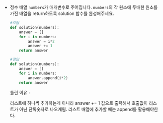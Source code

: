 - 정수 배열 `numbers`가 매개변수로 주어집니다. `numbers`의 각 원소에 두배한 원소를 가진 배열을 return하도록 solution 함수를 완성해주세요.
    
    ```python
    #오답
    def solution(numbers):
        answer = []
        for i in numbers:
            answer = i*2
            answer += 1
        return answer
    ```
    
    ```python
    #정답
    def solution(numbers):
        answer = []
        for i in numbers:
            answer.append(i*2)
        return answer
    ```
    
    틀린 이유 : 
    
    리스트에 하나씩 추가하는게 아니라 answer += 1 값으로 출력해서 호출값이 리스트가 아닌 단독숫자로 나오게됨. 리스트 배열에 추가할 때는 append를 활용해야한다.